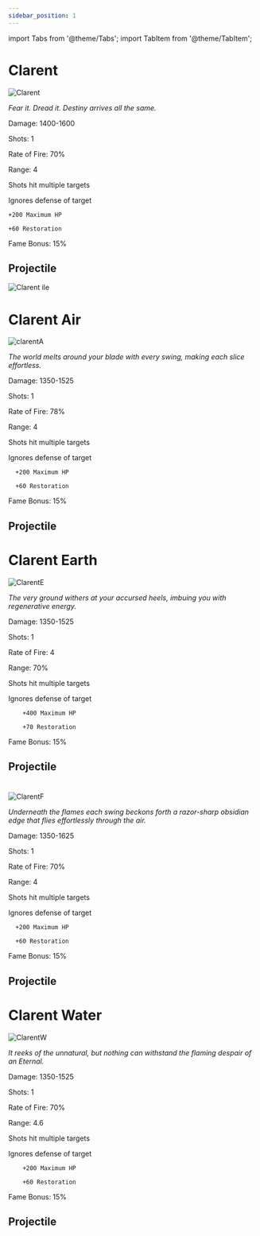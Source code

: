 ```yaml
---
sidebar_position: 1
---
```


import Tabs from '@theme/Tabs';
import TabItem from '@theme/TabItem';

<Tabs>
  <TabItem value="Clarent" label="Clarent" default>
   
# Clarent

![Clarent](https://vwiki.valorserver.com/api/item/picture/Clarent)

<i>Fear it. Dread it. Destiny arrives all the same.</i>

Damage: 1400-1600

Shots: 1

Rate of Fire: 70% 

Range: 4

Shots hit multiple targets

Ignores defense of target

    +200 Maximum HP
    
    +60 Restoration

Fame Bonus: 15%

## Projectile

![Clarent ile](https://cdn.discordapp.com/attachments/948363241631916122/954070228550189116/Clarent.gif)


  </TabItem>
  <TabItem value="Air" label="Air">

# Clarent Air

![clarentA](https://vwiki.valorserver.com/api/item/picture/clarent%20air)

<i>The world melts around your blade with every swing, making each slice effortless.</i>

Damage: 1350-1525

Shots: 1

Rate of Fire: 78%

Range: 4

Shots hit multiple targets

Ignores defense of target
      
      +200 Maximum HP
      
      +60 Restoration

Fame Bonus: 15%

## Projectile

  </TabItem>
  <TabItem value="Earth" label="Earth">

# Clarent Earth

![ClarentE](https://vwiki.valorserver.com/api/item/picture/clarent%20earth)

<i>The very ground withers at your accursed heels, imbuing you with regenerative energy.</i>

Damage: 1350-1525

Shots: 1

Rate of Fire: 4

Range: 70%

Shots hit multiple targets

Ignores defense of target

        +400 Maximum HP
      
        +70 Restoration

Fame Bonus: 15%

## Projectile

  </TabItem>
  <TabItem value="Fire" label="Fire">

#

![ClarentF](https://vwiki.valorserver.com/api/item/picture/clarent%20fire)

<i>Underneath the flames each swing beckons forth a razor-sharp obsidian edge that flies effortlessly through the air.</i>

Damage: 1350-1625

Shots: 1

Rate of Fire: 70% 

Range: 4

Shots hit multiple targets

Ignores defense of target

      +200 Maximum HP
      
      +60 Restoration

Fame Bonus: 15%

## Projectile

  </TabItem>
  <TabItem value="Water" label="Water">

# Clarent Water

![ClarentW](https://vwiki.valorserver.com/api/item/picture/clarent%20water)

<i>It reeks of the unnatural, but nothing can withstand the flaming despair of an Eternal.</i>

Damage: 1350-1525

Shots: 1

Rate of Fire: 70% 

Range: 4.6

Shots hit multiple targets

Ignores defense of target

        +200 Maximum HP
      
        +60 Restoration
      

Fame Bonus: 15%

## Projectile

  </TabItem>
</Tabs>
